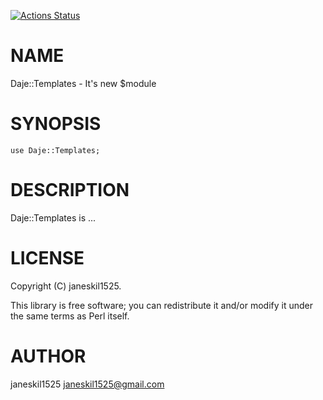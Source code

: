 [![Actions Status](https://github.com/janeskil1525/Daje-Generate-Templates/actions/workflows/test.yml/badge.svg)](https://github.com/janeskil1525/Daje-Generate-Templates/actions)
# NAME

Daje::Templates - It's new $module

# SYNOPSIS

    use Daje::Templates;

# DESCRIPTION

Daje::Templates is ...

# LICENSE

Copyright (C) janeskil1525.

This library is free software; you can redistribute it and/or modify
it under the same terms as Perl itself.

# AUTHOR

janeskil1525 <janeskil1525@gmail.com>
